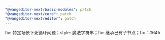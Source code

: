 ```yaml
---
"@wangeditor-next/basic-modules": patch
"@wangeditor-next/core": patch
"@wangeditor-next/editor": patch
---
```


fix: 特定场景下死循环问题；style: 魔法字符串；fix: 继承已有子节点；fix：#645

